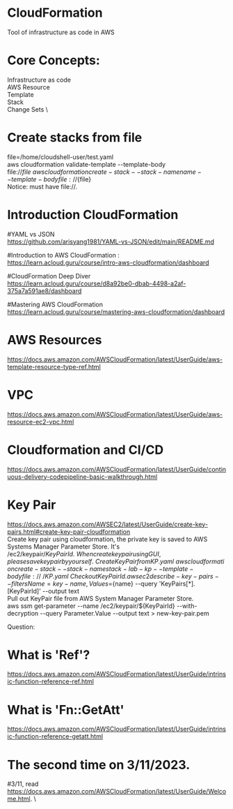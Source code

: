 # CloudFormation
Tool of infrastructure as code in AWS

# Core Concepts: 
Infrastructure as code \
AWS Resource \
Template \
Stack \
Change Sets \

# Create stacks from file
file=/home/cloudshell-user/test.yaml \
aws cloudformation validate-template --template-body file://${file} \
aws cloudformation create-stack --stack-name name --template-body file://${file} \
Notice: must have file://.

# Introduction CloudFormation
#YAML vs JSON \
https://github.com/arisyang1981/YAML-vs-JSON/edit/main/README.md 

#Introduction to AWS CloudFormation : \
https://learn.acloud.guru/course/intro-aws-cloudformation/dashboard 

#CloudFormation Deep Diver \
https://learn.acloud.guru/course/d8a92be0-dbab-4498-a2af-375a7a591ae8/dashboard 

#Mastering AWS CloudFormation \
https://learn.acloud.guru/course/mastering-aws-cloudformation/dashboard

# AWS Resources 
https://docs.aws.amazon.com/AWSCloudFormation/latest/UserGuide/aws-template-resource-type-ref.html

# VPC
https://docs.aws.amazon.com/AWSCloudFormation/latest/UserGuide/aws-resource-ec2-vpc.html 

# Cloudformation and CI/CD
https://docs.aws.amazon.com/AWSCloudFormation/latest/UserGuide/continuous-delivery-codepipeline-basic-walkthrough.html

# Key Pair
https://docs.aws.amazon.com/AWSEC2/latest/UserGuide/create-key-pairs.html#create-key-pair-cloudformation \
Create key pair using cloudformation, the private key is saved to AWS Systems Manager Parameter Store. It's /ec2/keypair/${KeyPairId}. \
When create key pair using GUI, please save key pair by yourself. \
Create Key Pair from KP.yaml \
aws cloudformation create-stack --stack-name stack-lab-kp --template-body file://~/KP.yaml \
Check out KeyPairId. 
aws ec2 describe-key-pairs --filters Name=key-name,Values=${name} --query 'KeyPairs[*].[KeyPairId]' --output text \
Pull out KeyPair file from AWS System Manager Parameter Store. \
aws ssm get-parameter --name /ec2/keypair/${KeyPairId} --with-decryption --query Parameter.Value --output text > new-key-pair.pem

Question:
# What is 'Ref'?
https://docs.aws.amazon.com/AWSCloudFormation/latest/UserGuide/intrinsic-function-reference-ref.html
# What is 'Fn::GetAtt'
https://docs.aws.amazon.com/AWSCloudFormation/latest/UserGuide/intrinsic-function-reference-getatt.html


# The second time on 3/11/2023.
#3/11, read https://docs.aws.amazon.com/AWSCloudFormation/latest/UserGuide/Welcome.html. \

